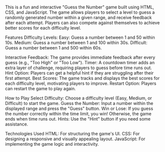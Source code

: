 This is a fun and interactive "Guess the Number" game built using HTML, CSS, and JavaScript. The game allows players to select a level to guess a randomly generated number within a given range, and receive feedback after each attempt. Players can also compete against themselves to achieve better scores for each difficulty level.

Features
Difficulty Levels:
Easy: Guess a number between 1 and 50 within 10s.
Medium: Guess a number between 1 and 100 within 30s.
Difficult: Guess a number between 1 and 500 within 60s.

Interactive Feedback: The game provides immediate feedback after every guess (e.g., "Too High" or "Too Low").
Timer: A countdown timer adds an extra layer of challenge, requiring players to guess before time runs out.
Hint Option: Players can get a helpful hint if they are struggling after their first attempt.
Best Scores: The game tracks and displays the best scores for each difficulty level, motivating players to improve.
Restart Option: Players can restart the game to play again.

How to Play
Select Difficulty: Choose a difficulty level (Easy, Medium, or Difficult) to start the game.
Guess the Number: Input a number within the displayed range and press the "Guess" button.
Win or Lose: If you guess the number correctly within the time limit, you win! Otherwise, the game ends when time runs out.
Hints: Use the "Hint" button if you need some assistance.

Technologies Used
HTML: For structuring the game's UI.
CSS: For designing a responsive and visually appealing layout.
JavaScript: For implementing the game logic and interactivity.
